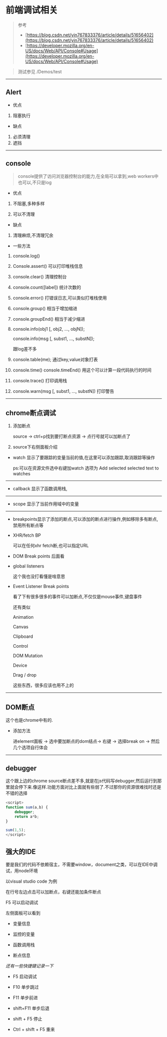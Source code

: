 # 前端调试相关

> 参考
> * [https://blog.csdn.net/yin767833376/article/details/51656402](https://blog.csdn.net/yin767833376/article/details/51656402)
> * [https://developer.mozilla.org/en-US/docs/Web/API/Console#Usage](https://developer.mozilla.org/en-US/docs/Web/API/Console#Usage)

> 测试参见 /Demos/test


-----------------------------------------


## Alert

* 优点
1. 阻塞执行
    
* 缺点
1. 必须清理
2. 遮挡


----------------------

## console
> console提供了访问浏览器控制台的能力,在全局可以拿到,web workers中也可以,不只是log
    
* 优点

1. 不阻塞,多种多样

2. 可以不清理

* 缺点

1. 清理麻烦,不清理冗余

* 一些方法
1. console.log()
2. Console.assert() 可以打印堆栈信息
3. console.clear() 清理控制台
4. console.count([label]) 统计次数的
5. console.error() 打错误日志,可以类似打堆栈使用
6. console.group() 相当于增加缩进
7. console.groupEnd() 相当于减少缩进
8. console.info(obj1 [, obj2, ..., objN]);

      console.info(msg [, subst1, ..., substN]);
      
      跟log差不多
9. console.table(me); 通过key,value对象打表
10. console.time() console.timeEnd() 用这个可以计算一段代码执行的时间
11. console.trace() 打印调用栈
12. console.warn(msg [, subst1, ..., substN]) 打印警告



-----------------------



## chrome断点调试

1. 添加断点 

    source -> ctrl+p找到要打断点资源 -> 点行号就可以加断点了

2. source下右侧面板介绍

* watch 显示了要跟踪的变量当前的值,在这里可以添加跟踪,取消跟踪等操作

    ps:可以在资源文件选中右键加watch 选项为 Add selected selected text to watches
--------------------------
* callback 显示了函数调用栈,
---------------------
* scope 显示了当前作用域中的变量
--------------------

* breakpoints显示了添加的断点,可以添加的断点进行操作,例如移除多有断点,禁用所有断点等

* XHR/fetch BP

    可以在任何xhr fetch断,也可以指定URL

* DOM Break points 后面看

* global listeners

  这个我也没打看懂是啥意思

* Event Listener Break points
  
  看了下有很多很多的事件可以加断点,不仅仅是mouse事件,键盘事件

  还有类似
    
    Animation

    Canvas

    Clipboard

    Control

    DOM Mutation

    Device

    Drag / drop
    
    这些东西，很多应该也用不上的

--------------------




## DOM断点

这个也是chrome中有的.

* 添加方法 
  
  进element面板 -> 选中要加断点的dom结点-> 右键 -> 选择break on -> 然后几个选项自行体会



--------------------------



## debugger

这个跟上边的chrome source断点差不多,就是在js代码写debugger,然后运行到那里就会停下来.像这样.功能方面对比上面就有些弱了.不过那你的资源很难找时还是不错的选择

```javascript
<script>
function sum(a,b) {
    debugger;
    return a*b;
}

sum(1,5);
</script>
```



## 强大的IDE

要是我们的代码不依赖宿主，不需要window，document之类，可以在IDE中调试，用node环境

以visual studio code 为例

在行号左边点击可以加断点，右键还能加条件断点

F5 可以启动调试

左侧面板可以看到

* 变量信息

* 监控的变量

* 函数调用栈

* 断点信息

*还有一些快捷键记录一下* 

* F5 启动调试

* F10 单步跳过

* F11 单步前进

* shift+F11 单步后退

* shift + F5 停止

* Ctrl + shift + F5 重来
